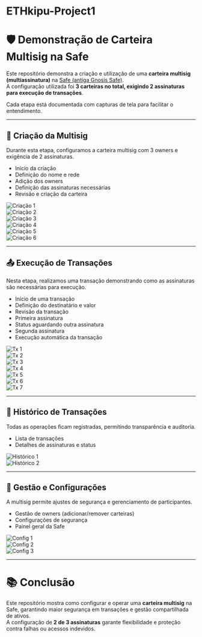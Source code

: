 # ETHkipu-Project1
# 🛡️ Demonstração de Carteira Multisig na Safe

Este repositório demonstra a criação e utilização de uma **carteira multisig (multiassinatura)** na [Safe (antiga Gnosis Safe)](https://safe.global/).  
A configuração utilizada foi **3 carteiras no total, exigindo 2 assinaturas para execução de transações**.  

Cada etapa está documentada com capturas de tela para facilitar o entendimento.  

---

## 🔑 Criação da Multisig
Durante esta etapa, configuramos a carteira multisig com 3 owners e exigência de 2 assinaturas.  

- Início da criação  
- Definição do nome e rede  
- Adição dos owners  
- Definição das assinaturas necessárias  
- Revisão e criação da carteira  

![Criação 1](images/Captura%20de%20tela%20de%202025-08-23%2022-02-39.png)  
![Criação 2](images/Captura%20de%20tela%20de%202025-08-23%2022-03-42.png)  
![Criação 3](images/Captura%20de%20tela%20de%202025-08-23%2022-06-04.png)  
![Criação 4](images/Captura%20de%20tela%20de%202025-08-23%2022-06-52.png)  
![Criação 5](images/Captura%20de%20tela%20de%202025-08-23%2022-07-20.png)  
![Criação 6](images/Captura%20de%20tela%20de%202025-08-23%2022-08-35.png)  

---

## 📤 Execução de Transações
Nesta etapa, realizamos uma transação demonstrando como as assinaturas são necessárias para execução.  

- Início de uma transação  
- Definição do destinatário e valor  
- Revisão da transação  
- Primeira assinatura  
- Status aguardando outra assinatura  
- Segunda assinatura  
- Execução automática da transação  

![Tx 1](images/Captura%20de%20tela%20de%202025-08-23%2022-13-15.png)  
![Tx 2](images/Captura%20de%20tela%20de%202025-08-23%2022-14-05.png)  
![Tx 3](images/Captura%20de%20tela%20de%202025-08-23%2022-15-09.png)  
![Tx 4](images/Captura%20de%20tela%20de%202025-08-23%2022-17-15.png)  
![Tx 5](images/Captura%20de%20tela%20de%202025-08-23%2022-17-39.png)  
![Tx 6](images/Captura%20de%20tela%20de%202025-08-23%2022-18-09.png)  
![Tx 7](images/Captura%20de%20tela%20de%202025-08-23%2022-19-00.png)  

---

## 📜 Histórico de Transações
Todas as operações ficam registradas, permitindo transparência e auditoria.  

- Lista de transações  
- Detalhes de assinaturas e status  

![Histórico 1](images/Captura%20de%20tela%20de%202025-08-23%2022-19-36.png)  
![Histórico 2](images/Captura%20de%20tela%20de%202025-08-23%2022-19-57.png)  

---

## 🧩 Gestão e Configurações
A multisig permite ajustes de segurança e gerenciamento de participantes.  

- Gestão de owners (adicionar/remover carteiras)  
- Configurações de segurança  
- Painel geral da Safe  

![Config 1](images/Captura%20de%20tela%20de%202025-08-23%2022-20-22.png)  
![Config 2](images/Captura%20de%20tela%20de%202025-08-23%2022-20-44.png)  
![Config 3](images/Captura%20de%20tela%20de%202025-08-23%2022-21-10.png)  

---

# 📚 Conclusão
Este repositório mostra como configurar e operar uma **carteira multisig** na Safe, garantindo maior segurança em transações e gestão compartilhada de ativos.  
A configuração de **2 de 3 assinaturas** garante flexibilidade e proteção contra falhas ou acessos indevidos.  
